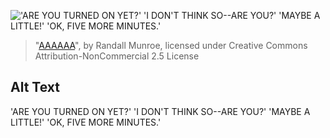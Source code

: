 !['ARE YOU TURNED ON YET?' 'I DON'T THINK SO--ARE YOU?' 'MAYBE A LITTLE!' 'OK, FIVE MORE MINUTES.'](https://imgs.xkcd.com/comics/aaaaaa.png)
> "[AAAAAA](https://xkcd.com/1001/)", by Randall Munroe, licensed under Creative Commons Attribution-NonCommercial 2.5 License

## Alt Text
'ARE YOU TURNED ON YET?' 'I DON'T THINK SO--ARE YOU?' 'MAYBE A LITTLE!' 'OK, FIVE MORE MINUTES.'
